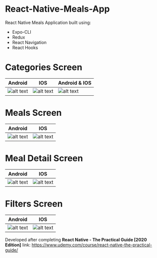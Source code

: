 # React-Native-Meals-App
React Native Meals Application built using:
* Expo-CLI
* Redux
* React Navigation
* React Hooks

# Categories Screen
Android | IOS | Android & IOS
------------ | ------------- | -------------
![alt text](https://i.imgur.com/t96FJh9.png) | ![alt text](https://i.imgur.com/Hrzk22a.png) | ![alt text](https://i.imgur.com/M5NzrH6.png)

# Meals Screen
Android | IOS
------------ | -------------
![alt text](https://i.imgur.com/gUrNE0m.png) | ![alt text](https://i.imgur.com/IvBYChw.png)

# Meal Detail Screen
Android | IOS
------------ | -------------
![alt text](https://i.imgur.com/hvgB0TU.png) | ![alt text](https://i.imgur.com/wk0ZIbe.png)

# Filters Screen
Android | IOS
------------ | -------------
![alt text](https://i.imgur.com/LGB3iPJ.png) | ![alt text](https://i.imgur.com/n16To30.png)

Developed after completing **React Native - The Practical Guide [2020 Edition]**
link: https://www.udemy.com/course/react-native-the-practical-guide/
